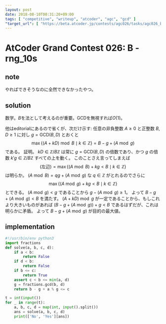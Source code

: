```yaml
---
layout: post
date: 2018-08-10T00:31:20+09:00
tags: [ "competitive", "writeup", "atcoder", "agc", "gcd" ]
"target_url": [ "https://beta.atcoder.jp/contests/agc026/tasks/agc026_b" ]
---
```


# AtCoder Grand Contest 026: B - rng_10s

## note

やればできそうなのに全然できなかったやつ。

## solution

数学。$B$を法として考えるのが重要。GCDを無視すれば$O(1)$。

他はeditorialにあるので省くが、次だけ示す: 任意の非負整数 $A \ge 0$ と正整数 $B, D \ge 1$ に対し $g = \mathrm{GCD}(B, D)$ とおくと $$\max \left\{ (A + kD) \bmod B \mid k \in \mathbb{Z} \right\} = B - g + (A \bmod g)$$ である。
証明。
$kD \in \mathbb{Z}/B\mathbb{Z}$ は常に $g = \mathrm{GCD}(B, D)$ の倍数であり、かつ $g$ の倍数 $k'g \in \mathbb{Z}/B\mathbb{Z}$ すべての上を動く。
このことさえ言ってしまえば $$(\text{左辺}) = \max \left\{ (A \bmod B) + kg \lt B \mid k \in \mathbb{Z} \right\}$$ は明らか。
$(A \bmod B) = qg + (A \bmod g)$ な $q \in \mathbb{Z}$ がとれるのでさらに $$\max \left\{ (A \bmod g) + kg \lt B \mid k \in \mathbb{Z} \right\}$$ とできる。
$(A \bmod g) \lt g$ であることから $g - (A \bmod g) \ge 1$。
よって $B - g + (A \bmod g) \lt B$ を満たす。
$(A + kD) \bmod g$ が一定であることから、もしこれより大きいものがあれば $(B - g + (A \bmod g)) + g \lt B$ であるはずだが、これは明らかに矛盾。
よって $B - g + (A \bmod g)$ が目的の最大値。

## implementation

``` python
#!/usr/bin/env python3
import fractions
def solve(a, b, c, d):
    if a < b:
        return False
    if d < b:
        return False
    if b <= c:
        return True
    assert c < b <= min(a, d)
    g = fractions.gcd(b, d)
    return b - g + a % g <= c

t = int(input())
for _ in range(t):
    a, b, c, d = map(int, input().split())
    ans = solve(a, b, c, d)
    print(['No', 'Yes'][ans])
```
